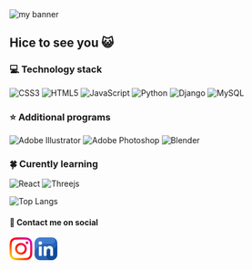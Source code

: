 <img src="https://github.com/une-fee/une-fee/blob/main/git%20banner.png" alt="my banner">

## Hice to see you 😺

### 💻 Technology stack
![CSS3](https://img.shields.io/badge/css3-%231572B6.svg?style=for-the-badge&logo=css3&logoColor=white) ![HTML5](https://img.shields.io/badge/html5-%23E34F26.svg?style=for-the-badge&logo=html5&logoColor=white) ![JavaScript](https://img.shields.io/badge/javascript-%23323330.svg?style=for-the-badge&logo=javascript&logoColor=%23F7DF1E) ![Python](https://img.shields.io/badge/python-3670A0?style=for-the-badge&logo=python&logoColor=ffdd54) ![Django](https://img.shields.io/badge/django-%23092E20.svg?style=for-the-badge&logo=django&logoColor=white) ![MySQL](https://img.shields.io/badge/mysql-%2300f.svg?style=for-the-badge&logo=mysql&logoColor=white)

### ⭐ Additional programs 
![Adobe Illustrator](https://img.shields.io/badge/adobe%20illustrator-%23FF9A00.svg?style=for-the-badge&logo=adobe%20illustrator&logoColor=white) ![Adobe Photoshop](https://img.shields.io/badge/adobe%20photoshop-%2331A8FF.svg?style=for-the-badge&logo=adobe%20photoshop&logoColor=white) ![Blender](https://img.shields.io/badge/blender-%23F5792A.svg?style=for-the-badge&logo=blender&logoColor=white)

### 🍀 Curently learning
![React](https://img.shields.io/badge/react-%2320232a.svg?style=for-the-badge&logo=react&logoColor=%2361DAFB) ![Threejs](https://img.shields.io/badge/threejs-black?style=for-the-badge&logo=three.js&logoColor=white)

![Top Langs](https://github-readme-stats.vercel.app/api/top-langs/?username=kat-mih&layout=compact)

#### 🌻 Contact me on social

<a href="https://www.instagram.com/kate.mihailevska/"><img src="https://github.com/kat-mih/kat-mih/blob/main/instagram.png" width="40px"></a>  <a href="https://www.linkedin.com/in/katerina-mihailevska/"><img src="https://github.com/kat-mih/kat-mih/blob/main/linkedin.png" width="40px"></a>
